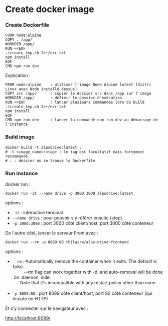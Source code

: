 # Create docker image
### Create Dockerfile

```text-x-dockerfile
FROM node:alpine
COPY . /app/
WORKDIR /app/
RUN <<EOF
./create_tmp.sh 2>~/err.txt
npm install
EOF
CMD npm run dev
```

Explication :

```text-x-dockerfile
FROM node:alpine   	: utiliser l'image Node Alpine latest (distri Linux avec Node installé dessus)
COPY src /app/		: copier le dossier src dans /app sur l'image
WORKDIR /app/		: définir le dossier d'exécution
RUN <<EOF			: lancer plusieurs commandes lors du build
./create_tmp.sh 2>~/err.txt
npm install
EOF
CMD npm run dev		: lancer la commande npm run dev au démarrage de l'instance
```

### Build image

```text-x-dockerfile
docker build -t alpsdrive:latest .
# -t <image_name>:<tag> : le tag est facultatif mais fortement recommandé
# . : dossier où se trouve le Dockerfile
```

### Run instance

docker run : 

```text-x-dockerfile
docker run -it --name drive -p 3000:3000 alpsdrive:latest
```

options : 

*   `-it` : interactive terminal
*   `--name drive` : pour pouvoir s'y référer ensuite (stop)
*   `-p 3000:3000` : port 3000 côté client/host, port 3000 côté conteneur

De l'autre côté, lancer le serveur Front avec :

```text-x-dockerfile
docker run --rm -p 8089:80 thilaire/alps-drive-frontend
```

options : 

*   `--rm` : Automatically remove the container when it exits. The default is false.  
             --rm flag can work together with -d, and auto-removal will be done  on  daemon  side.  
          Note that it's incompatible with any restart policy other than none.  
     
*   `-p 8089:80` : port 8089 côté client/host, port 80 côté conteneur (qui écoute en HTTP)

Et s'y connecter sur le navigateur avec : 

[http://localhost:8089/](http://localhost:8089/)